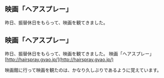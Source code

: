 ## 映画「ヘアスプレー」

昨日、振替休日をもらって、映画を観てきました。






## 映画「ヘアスプレー」


昨日、振替休日をもらって、映画を観てきました。
映画「ヘアスプレー」
  [http://hairspray.gyao.jp/](http://hairspray.gyao.jp/)


映画館に行って映画を観たのは、かなり久しぶりであるように覚えています。